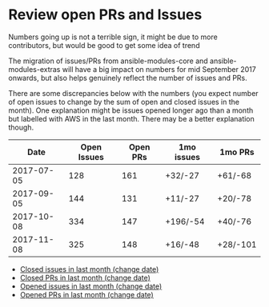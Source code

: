 # Review open PRs and Issues

Numbers going up is not a terrible sign, it
might be due to more contributors, but would be
good to get some idea of trend

The migration of issues/PRs from ansible-modules-core and
ansible-modules-extras will have a big impact on numbers
for mid September 2017 onwards, but also helps genuinely reflect
the number of issues and PRs.

There are some discrepancies below with the numbers (you expect
number of open issues to change by the sum of open and closed issues
in the month). One explanation might be issues opened longer ago
than a month but labelled with AWS in the last month. There may
be a better explanation though.

| Date       | Open Issues | Open PRs | 1mo issues | 1mo PRs |
|------------|-------------|----------|------------|---------|
| 2017-07-05 | 128         | 161      | +32/-27    | +61/-68 |
| 2017-09-05 | 144         | 131      | +11/-27    | +20/-78 |
| 2017-10-08 | 334         | 147      | +196/-54   | +40/-76 |
| 2017-11-08 | 325         | 148      | +16/-48    | +28/-101 |


* [Closed issues in last month (change date)](https://github.com/ansible/ansible/issues?utf8=%E2%9C%93&q=is%3Aissue%20is%3Aclosed%20label%3Aaws%20closed%3A%3E2017-10-08)
* [Closed PRs in last month (change date)](https://github.com/ansible/ansible/issues?utf8=%E2%9C%93&q=is%3Apr%20is%3Aclosed%20label%3Aaws%20closed%3A%3E2017-10-08)
* [Opened issues in last month (change date)](https://github.com/ansible/ansible/issues?utf8=%E2%9C%93&q=is%3Aissue%20is%3Aopen%20label%3Aaws%20created%3A%3E2017-10-08)
* [Opened PRs in last month (change date)](https://github.com/ansible/ansible/issues?utf8=%E2%9C%93&q=is%3Apr%20is%3Aopen%20label%3Aaws%20created%3A%3E2017-10-08)
